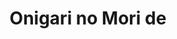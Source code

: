--- 
title: "Onigari no Mori de"
publishdate: "2019-7-11T16:48:46+02:00"
src: "https://365manga.net/manga/onigari-no-mori-de"
image: "https://data.365manga.net/images/thumbnails/15757-onigari-no-mori-de.jpg"
description: "From September Scanlations: Misono Kazuki is a college student pursuing a dream of becoming a famous novelist—but unfortunately, for someone trying to pen a supernatural YA novel, he’s got next to no experience with close encounters of the spiritual kind. To remedy this, at the suggestion of a friend, he heads to a supposedly haunted shrine late one moonlit evening, and while he doesn’t find any ghosts, he does find…"
---